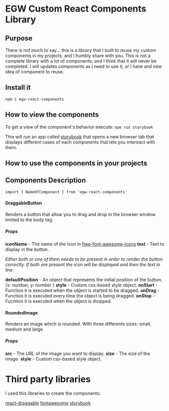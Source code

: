 # EGW Custom React Components Library

## Purpose
  There is not much to say... this is a library that I built to reuse my custom components
  in my projects, and I humbly share with you. 
  This is not a complete library with a lot of components, and I think that it will never be completed. 
  I will updates components as I need to use it, or I have and new idea of component to reuse.

## Install it
  `npm i egw-react-components`
  
## How to view the components 
  To get a view of the component's behavior execute:
  `npm run storybook`
  
  This will run an app called [storybook](https://storybook.js.org/) that opens a new browser tab that displays different cases of each components that lets you intereact with them. 
  
## How to use the components in your projects

## Components Description

`import { NameOfComponent } from 'egw-react-components'`

#### DraggableButton
Renders a button that allow you to drag and drop in the browser window limited to the body tag.

##### Props 
  **iconName** - The name of the icon in [free-font-awesome-icons](https://fontawesome.com/icons?d=gallery&m=free)
  **text** - Text to display in the button.

  *Either both or one of them needs to be present in order to render the button correctly. 
  If both are present the icon will be displayed and then the text in line.*

  **defaultPosition** -  An object that represents the initial position of the button. {x: number, y: number }
  **style** - Custom css-based style object. 
  **onStart** - Function it is executed when the object is started to be dragged. 
  **onDrag** - Function it is executed every time the object is being dragged.
  **onStop** - Fucntion it is executed when the object is dropped.

#### RoundedImage
Renders an image which is rounded. With three differents sizes: small, medium and large.

##### Props 
  **src** - The URL of the image you want to display. 
  **size** - The size of the image.
  **style** - Custom css-based style object. 
   

# Third party libraries 
I used this libraries to create the components:

[react-draggable](https://github.com/mzabriskie/react-draggable)
[fontawesome](https://www.npmjs.com/package/@fortawesome/react-fontawesome)
[storybook](https://storybook.js.org/)